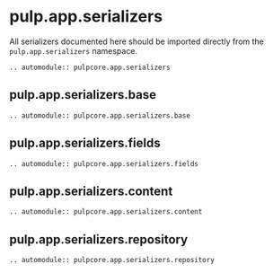 # pulp.app.serializers

All serializers documented here should be imported directly from the `pulp.app.serializers` namespace.

```{eval-rst}
.. automodule:: pulpcore.app.serializers
```

## pulp.app.serializers.base

```{eval-rst}
.. automodule:: pulpcore.app.serializers.base
```

## pulp.app.serializers.fields

```{eval-rst}
.. automodule:: pulpcore.app.serializers.fields
```

## pulp.app.serializers.content

```{eval-rst}
.. automodule:: pulpcore.app.serializers.content
```

## pulp.app.serializers.repository

```{eval-rst}
.. automodule:: pulpcore.app.serializers.repository
```
